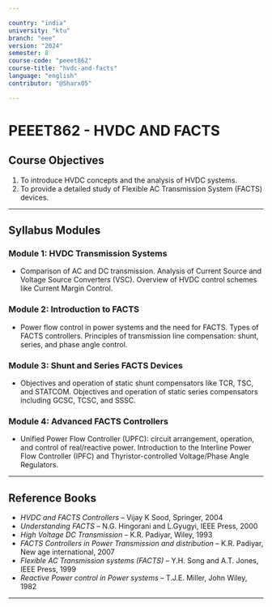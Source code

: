 ```yaml
---

country: "india"
university: "ktu"
branch: "eee"
version: "2024"
semester: 8
course-code: "peeet862"
course-title: "hvdc-and-facts"
language: "english"
contributor: "@Sharx05"

---
```


# PEEET862 - HVDC AND FACTS

## Course Objectives

1.  To introduce HVDC concepts and the analysis of HVDC systems.
2.  To provide a detailed study of Flexible AC Transmission System (FACTS) devices.

---

## Syllabus Modules

### Module 1: HVDC Transmission Systems

-   Comparison of AC and DC transmission. Analysis of Current Source and Voltage Source Converters (VSC). Overview of HVDC control schemes like Current Margin Control.

### Module 2: Introduction to FACTS

-   Power flow control in power systems and the need for FACTS. Types of FACTS controllers. Principles of transmission line compensation: shunt, series, and phase angle control.

### Module 3: Shunt and Series FACTS Devices

-   Objectives and operation of static shunt compensators like TCR, TSC, and STATCOM. Objectives and operation of static series compensators including GCSC, TCSC, and SSSC.

### Module 4: Advanced FACTS Controllers

-   Unified Power Flow Controller (UPFC): circuit arrangement, operation, and control of real/reactive power. Introduction to the Interline Power Flow Controller (IPFC) and Thyristor-controlled Voltage/Phase Angle Regulators.

---

## Reference Books

-   *HVDC and FACTS Controllers* – Vijay K Sood, Springer, 2004
-   *Understanding FACTS* – N.G. Hingorani and L.Gyugyi, IEEE Press, 2000
-   *High Voltage DC Transmission* – K.R. Padiyar, Wiley, 1993
-   *FACTS Controllers in Power Transmission and distribution* – K.R. Padiyar, New age international, 2007
-   *Flexible AC Transmission systems (FACTS)* – Y.H. Song and A.T. Jones, IEEE Press, 1999
-   *Reactive Power control in Power systems* – T.J.E. Miller, John Wiley, 1982

---
